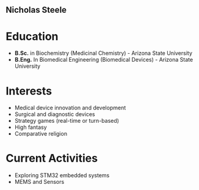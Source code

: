 ## Nicholas Steele
# Education
- **B.Sc.** in Biochemistry (Medicinal Chemistry) - Arizona State University
- **B.Eng.** In Biomedical Engineering (Biomedical Devices) - Arizona State University

# Interests
- Medical device innovation and development
- Surgical and diagnostic devices
- Strategy games (real-time or turn-based)
- High fantasy
- Comparative religion

# Current Activities
- Exploring STM32 embedded systems
- MEMS and Sensors
